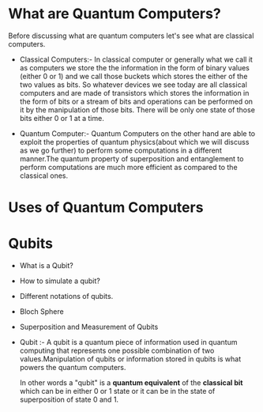 # What are Quantum Computers?
Before discussing what are quantum computers let's see what are classical computers.
* Classical Computers:- In classical computer or generally what we call it as computers we store the the information in the form of binary values (either 0 or 1) and we call those buckets which stores the either of the two values as bits.
    So whatever devices we see today are all classical computers and are made of transistors which stores the information in the form of bits or a stream of bits and operations can be performed on it by the manipulation of those bits. There will be only one state of those bits either 0 or 1 at a time.

* Quantum Computer:- Quantum Computers on the other hand are able to exploit the properties of quantum physics(about which we will discuss as we go further) to perform some computations in a different manner.The quantum property of superposition and entanglement to perform computations are much more efficient as compared to the classical ones.


# Uses of Quantum Computers

# Qubits
   * What is a Qubit?
   * How to simulate a qubit?
   * Different notations of qubits.
   * Bloch Sphere
   * Superposition and Measurement of Qubits

* Qubit :- A qubit is a quantum piece of information used in quantum computing that represents one possible combination of two values.Manipulation of qubits or information stored in qubits is what powers the quantum computers.

    In other words a "qubit" is a **quantum equivalent** of the **classical bit** which can be in either 0 or 1 state or it can be in the state of superposition of state 0 and 1.
